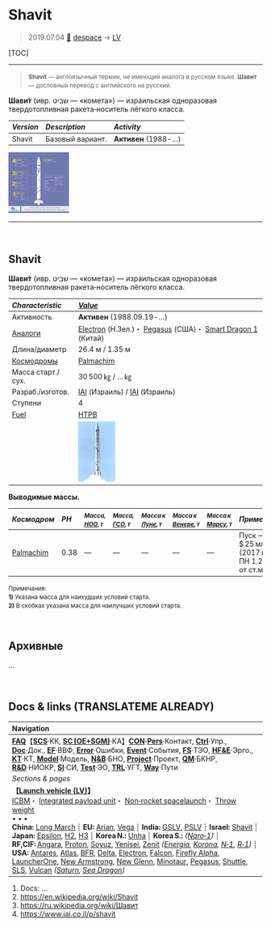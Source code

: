 # Shavit
> 2019.07.04 [🚀](../index/index.md) [despace](index.md) → [LV](lv.md)

[TOC]

---

> <small>**Shavit** — англоязычный термин, не имеющий аналога в русском языке. **Шавит** — дословный перевод с английского на русский.</small>

**Шави́т** (ивр. ‏שביט‏‎ — «комета») — израильская одноразовая твердотопливная ракета‑носитель лёгкого класса.

|*Version*|*Description*|*Activity*|
|:--|:--|:--|
|Shavit|Базовый вариант.|**Активен** (1988 ‑ …)|

[![](f/lv/shavit/shavit1_01_thumb.jpg)](f/lv/shavit/shavit1_01.jpg)


---

<p style="page-break-after:always"> </p>

## Shavit
**Шави́т** (ивр. ‏שביט‏‎ — «комета») — израильская одноразовая твердотопливная ракета‑носитель лёгкого класса.

|*Characteristic*|*[Value](si.md)*|
|:--|:--|
|Активность|**Активен** (1988.09.19 ‑ …)|
|[Аналоги](analogue.md)|[Electron](electron.md) (Н.Зел.)・ [Pegasus](pegasus.md) (США)・ [Smart Dragon 1](smart_dragon.md) (Китай)|
|Длина/диаметр|26.4 м / 1.35 м|
|[Космодромы](spaceport.md)|[Palmachim](spaceport.md)|
|Масса старт./сух.|30 500 ㎏ / … ㎏|
|Разраб./изготов.|[IAI](contact/iai.md) (Израиль) / [IAI](contact/iai.md) (Израиль)|
|Ступени|4|
|[Fuel](fuel.md)|[HTPB](htpb.md)|
| |[![](f/lv/shavit/shavit1_02_thumb.jpg)](f/lv/shavit/shavit1_02.jpg)|

**Выводимые массы.**

|*Космодром*|*РН*|<small>*Масса,<br> [НОО](nnb.md), т*</small>|<small>*Масса,<br> [ГСО](nnb.md), т*</small>|<small>*Масса к<br> [Луне](moon.md), т*</small>|<small>*Масса к<br> [Венере](venus.md), т*</small>|<small>*Масса к<br> [Марсу](mars.md), т*</small>|*Примечания*|
|:--|:--|:--|:--|:--|:--|:--|:--|
|[Palmachim](spaceport.md)|0.38|—|—|—|—|—|Пуск — $ 25 млн (2017 г);<br> ПН 1.24 % от ст.массы|

<small>Примечания:<br> **1)** Указана масса для наихудших условий старта.<br> **2)** В скобках указана масса для наилучших условий старта.</small>



<p style="page-break-after:always"> </p>

## Архивные

…



<p style="page-break-after:always"> </p>

## Docs & links (TRANSLATEME ALREADY)
|Navigation|
|:--|
|**[FAQ](faq.md)**【**[SCS](scs.md)**·КК, **[SC (OE+SGM)](sc.md)**·КА】**[CON](contact.md)·[Pers](person.md)**·Контакт, **[Ctrl](control.md)**·Упр., **[Doc](doc.md)**·Док., **[EF](ef.md)**·ВВФ, **[Error](error.md)**·Ошибки, **[Event](event.md)**·События, **[FS](fs.md)**·ТЭО, **[HF&E](hfe.md)**·Эрго., **[KT](kt.md)**·КТ, **[Model](model.md)**·Модель, **[N&B](nnb.md)**·БНО, **[Project](project.md)**·Проект, **[QM](qm.md)**·БКНР, **[R&D](rnd.md)**·НИОКР, **[SI](si.md)**·СИ, **[Test](test.md)**·ЭО, **[TRL](trl.md)**·УГТ, **[Way](way.md)**·Пути|
|*Sections & pages*|
|**【[Launch vehicle (LV)](lv.md)】**<br> [ICBM](icbm.md)・ [Integrated payload unit](lv.md)・ [Non‑rocket spacelaunch](nrs.md)・ [Throw weight](throw_weight.md)<br>• • •<br> **China:** [Long March](long_march.md) ┊ **EU:** [Arian](arian.md), [Vega](vega.md) ┊ **India:** [GSLV](gslv.md), [PSLV](pslv.md) ┊ **Israel:** [Shavit](shavit.md) ┊ **Japan:** [Epsilon](epsilon.md), [H2](h2.md), [H3](h3.md) ┊ **Korea N.:** [Unha](unha.md) ┊ **Korea S.:** *([Naro‑1](naro_1.md))* ┊ **RF,CIF:** [Angara](angara.md), [Proton](proton.md), [Soyuz](soyuz.md), [Yenisei](yenisei.md), [Zenit](zenit.md) *([Energia](energia.md), [Korona](korona.md), [N‑1](n_1.md), [R‑1](r_7.md))* ┊ **USA:** [Antares](antares.md), [Atlas](atlas.md), [BFR](bfr.md), [Delta](delta.md), [Electron](electron.md), [Falcon](falcon.md), [Firefly Alpha](firefly_alpha.md), [LauncherOne](launcherone.md), [New Armstrong](new_armstrong.md), [New Glenn](new_glenn.md), [Minotaur](minotaur.md), [Pegasus](pegasus.md), [Shuttle](shuttle.md), [SLS](sls.md), [Vulcan](vulcan.md) *([Saturn](saturn_lv.md), [Sea Dragon](sea_dragon.md))*|

   1. Docs: …
   1. <https://en.wikipedia.org/wiki/Shavit>
   1. <https://ru.wikipedia.org/wiki/Шавит>
   1. <https://www.iai.co.il/p/shavit>
